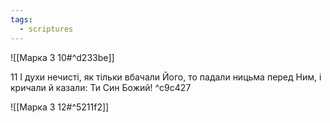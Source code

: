 ```yaml
---
tags:
  - scriptures
---
```


![[Марка 3 10#^d233be]]

11 І духи нечисті, як тільки вбачали Його, то падали ницьма перед Ним, і кричали й казали: Ти Син Божий! ^c9c427

![[Марка 3 12#^5211f2]]
